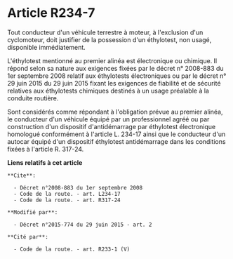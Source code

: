# Article R234-7

Tout conducteur d'un véhicule terrestre à moteur, à l'exclusion d'un cyclomoteur, doit justifier de la possession d'un
éthylotest, non usagé, disponible immédiatement. 

L'éthylotest mentionné au premier alinéa est électronique ou chimique. Il répond selon sa nature aux exigences fixées par le
décret n° 2008-883 du 1er septembre 2008 relatif aux éthylotests électroniques ou par le décret n° 29 juin 2015 du 29 juin
2015 fixant les exigences de fiabilité et de sécurité relatives aux éthylotests chimiques destinés à un usage préalable à la
conduite routière. 

Sont considérés comme répondant à l'obligation prévue au premier alinéa, le conducteur d'un véhicule équipé par un
professionnel agréé ou par construction d'un dispositif d'antidémarrage par éthylotest électronique homologué conformément à
l'article L. 234-17 ainsi que le conducteur d'un autocar équipé d'un dispositif éthylotest antidémarrage dans les conditions
fixées à l'article R. 317-24.

**Liens relatifs à cet article**

	**Cite**:

	  - Décret n°2008-883 du 1er septembre 2008
	  - Code de la route. - art. L234-17
	  - Code de la route. - art. R317-24

	**Modifié par**:

	  - Décret n°2015-774 du 29 juin 2015 - art. 2

	**Cité par**:

	  - Code de la route. - art. R233-1 (V)
